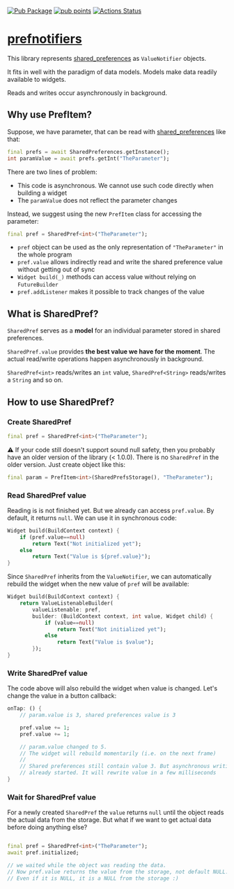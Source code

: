 [![Pub Package](https://img.shields.io/pub/v/prefnotifiers.svg)](https://pub.dev/packages/prefnotifiers)
[![pub points](https://badges.bar/prefnotifiers/pub%20points)](https://pub.dev/packages/prefnotifiers/score)
[![Actions Status](https://github.com/rtmigo/prefnotifiers.flutter/workflows/ci%20test/badge.svg?branch=master)](https://github.com/rtmigo/prefnotifiers.flutter/actions)

# [prefnotifiers](https://github.com/rtmigo/prefnotifiers)

This library represents [shared_preferences](https://pub.dev/packages/shared_preferences) as `ValueNotifier` objects.

It fits in well with the paradigm of data models. Models make data readily available to widgets.

Reads and writes occur asynchronously in background.

## Why use PrefItem?

Suppose, we have parameter, that can be read with [shared_preferences](https://pub.dev/packages/shared_preferences) like that:

``` dart
final prefs = await SharedPreferences.getInstance();
int paramValue = await prefs.getInt("TheParameter");
```

There are two lines of problem:

- This code is asynchronous. We cannot use such code directly when building a widget
- The `paramValue` does not reflect the parameter changes

Instead, we suggest using the new `PrefItem` class for accessing the parameter:

``` dart
final pref = SharedPref<int>("TheParameter");
```

- `pref` object can be used as the only representation of `"TheParameter"` in the whole program
- `pref.value` allows indirectly read and write the shared preference value without getting out of sync
- `Widget build(_)` methods can access value without relying on `FutureBuilder`
- `pref.addListener` makes it possible to track changes of the value

## What is SharedPref?

`SharedPref` serves as a **model** for an individual parameter stored in shared preferences.

`SharedPref.value` provides **the best value we have for the moment**. The actual read/write operations happen asynchronously in background.

`SharedPref<int>` reads/writes an `int` value, `SharedPref<String>` reads/writes a `String` and so on.

## How to use SharedPref?

### Create SharedPref

``` dart
final pref = SharedPref<int>("TheParameter");
```

:warning: If your code still doesn't support sound null safety, then you probably
have an older version of the library (< 1.0.0). There is no `SharedPref` in the older 
version. Just create object like this:

``` dart
final param = PrefItem<int>(SharedPrefsStorage(), "TheParameter");
```

### Read SharedPref value

Reading is is not finished yet. But we already can access `pref.value`. By default, it returns `null`.
We can use it in synchronous code:

``` dart
Widget build(BuildContext context) {
    if (pref.value==null)
        return Text("Not initialized yet");
    else
        return Text("Value is ${pref.value}");
}
```

Since `SharedPref` inherits from the `ValueNotifier`, we can automatically 
rebuild the widget when the new value of `pref` will be available:

``` dart
Widget build(BuildContext context) {
    return ValueListenableBuilder(
        valueListenable: pref,
        builder: (BuildContext context, int value, Widget child) {
            if (value==null)
                return Text("Not initialized yet");
            else
                return Text("Value is $value");
        });
}
```

### Write SharedPref value

The code above will also rebuild the widget when value is changed. Let's change the value in a button callback:

``` dart
onTap: () {
    // param.value is 3, shared preferences value is 3

    pref.value += 1;
    pref.value += 1;

    // param.value changed to 5.
    // The widget will rebuild momentarily (i.e. on the next frame)
    //
    // Shared preferences still contain value 3. But asynchronous writing
    // already started. It will rewrite value in a few milliseconds
}
```

### Wait for SharedPref value

For a newly created `SharedPref` the `value` returns `null` until the object reads the actual data from the storage.
But what if we want to get actual data before doing anything else?

``` dart

final pref = SharedPref<int>("TheParameter");
await pref.initialized;

// we waited while the object was reading the data.
// Now pref.value returns the value from the storage, not default NULL.
// Even if it is NULL, it is a NULL from the storage :)

```

